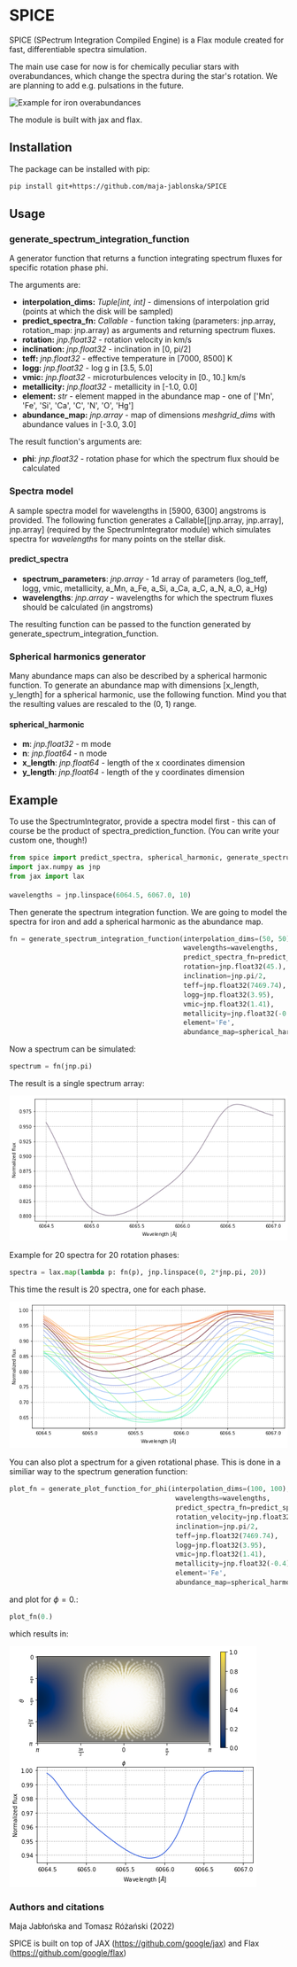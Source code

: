 # SPICE

SPICE (SPectrum Integration Compiled Engine) is a Flax module created for fast, differentiable spectra simulation.

The main use case for now is for chemically peculiar stars with overabundances, which change the spectra during the star's rotation. We are planning to add e.g. pulsations in the future.

![Example for iron overabundances](https://github.com/maja-jablonska/SpectrumIntegrator/blob/master/example_img/fe_lines.gif)

The module is built with jax and flax.

## Installation

The package can be installed with pip:

```bash
pip install git+https://github.com/maja-jablonska/SPICE
```

## Usage

### generate_spectrum_integration_function

A generator function that returns a function integrating spectrum fluxes for specific rotation phase phi.

The arguments are:
- **interpolation_dims:** _Tuple[int, int]_ - dimensions of interpolation grid (points at which the disk will be sampled)
- **predict_spectra_fn:** _Callable_ - function taking (parameters: jnp.array, rotation_map: jnp.array) as arguments and returning spectrum fluxes.
- **rotation:** _jnp.float32_ - rotation velocity in km/s
- **inclination:** _jnp.float32_ - inclination in [0, pi/2]
- **teff:** _jnp.float32_ - effective temperature in [7000, 8500] K
- **logg:** _jnp.float32_ - log g in [3.5, 5.0]
- **vmic:** _jnp.float32_ - microturbulences velocity in [0., 10.] km/s
- **metallicity:** _jnp.float32_ - metallicity in [-1.0, 0.0]
- **element:** _str_ - element mapped in the abundance map - one of ['Mn', 'Fe', 'Si', 'Ca', 'C', 'N', 'O', 'Hg']
- **abundance_map:** _jnp.array_ - map of dimensions _meshgrid_dims_ with abundance values in [-3.0, 3.0]

The result function's arguments are:
- **phi**: _jnp.float32_ - rotation phase for which the spectrum flux should be calculated

### Spectra model

A sample spectra model for wavelengths in [5900, 6300] angstroms is provided.
The following function generates a Callable[[jnp.array, jnp.array], jnp.array] (required by the SpectrumIntegrator module) which simulates spectra for _wavelengths_ for many points on the stellar disk.

#### predict_spectra
- **spectrum_parameters**: _jnp.array_ - 1d array of parameters (log_teff, logg, vmic, metallicity, a_Mn, a_Fe, a_Si, a_Ca, a_C, a_N, a_O, a_Hg)
- **wavelengths**: _jnp.array_ - wavelengths for which the spectrum fluxes should be calculated (in angstroms)

The resulting function can be passed to the function generated by generate_spectrum_integration_function.

### Spherical harmonics generator

Many abundance maps can also be described by a spherical harmonic function. To generate an abundance map with dimensions [x_length, y_length] for a spherical harmonic, use the following function. Mind you that the resulting values are rescaled to the (0, 1) range.

#### spherical_harmonic
- **m**: _jnp.float32_ - m mode
- **n**: _jnp.float64_ - n mode
- **x_length**: _jnp.float64_ - length of the x coordinates dimension
- **y_length**: _jnp.float64_ - length of the y coordinates dimension

## Example

To use the SpectrumIntegrator, provide a spectra model first - this can of course be the product of spectra_prediction_function. (You can write your custom one, though!)

```python
from spice import predict_spectra, spherical_harmonic, generate_spectrum_integration_function, 
import jax.numpy as jnp
from jax import lax

wavelengths = jnp.linspace(6064.5, 6067.0, 10)
```

Then generate the spectrum integration function. We are going to model the spectra for iron and add a spherical harmonic as the abundance map.

```python
fn = generate_spectrum_integration_function(interpolation_dims=(50, 50),
                                            wavelengths=wavelengths,
                                            predict_spectra_fn=predict_spectra,
                                            rotation=jnp.float32(45.),
                                            inclination=jnp.pi/2,
                                            teff=jnp.float32(7469.74),
                                            logg=jnp.float32(3.95),
                                            vmic=jnp.float32(1.41),
                                            metallicity=jnp.float32(-0.4),
                                            element='Fe',
                                            abundance_map=spherical_harmonic(1, 1, 50, 50))
```

Now a spectrum can be simulated:

```python
spectrum = fn(jnp.pi)
```

The result is a single spectrum array:

![](https://github.com/maja-jablonska/SPICE/blob/master/example_img/fe_spectrum.png)

Example for 20 spectra for 20 rotation phases:
```python
spectra = lax.map(lambda p: fn(p), jnp.linspace(0, 2*jnp.pi, 20))
```

This time the result is 20 spectra, one for each phase.

![](https://github.com/maja-jablonska/SPICE/blob/master/example_img/fe_spectra.png)

You can also plot a spectrum for a given rotational phase. This is done in a similiar way to the spectrum generation function:

```python
plot_fn = generate_plot_function_for_phi(interpolation_dims=(100, 100),
                                          wavelengths=wavelengths,
                                          predict_spectra_fn=predict_spectra,
                                          rotation_velocity=jnp.float32(45.),
                                          inclination=jnp.pi/2,
                                          teff=jnp.float32(7469.74),
                                          logg=jnp.float32(3.95),
                                          vmic=jnp.float32(1.41),
                                          metallicity=jnp.float32(-0.4),
                                          element='Fe',
                                          abundance_map=spherical_harmonic(1, 1, 256, 128))
```

and plot for $\phi=0.$:

```python
plot_fn(0.)
```

which results in:

![](https://github.com/maja-jablonska/SPICE/blob/master/example_img/spectrum_plot.png)

### Authors and citations
Maja Jabłońska and Tomasz Różański (2022)

SPICE is built on top of JAX (https://github.com/google/jax) and Flax (https://github.com/google/flax)
